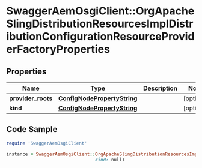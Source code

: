 # SwaggerAemOsgiClient::OrgApacheSlingDistributionResourcesImplDistributionConfigurationResourceProviderFactoryProperties

## Properties

Name | Type | Description | Notes
------------ | ------------- | ------------- | -------------
**provider_roots** | [**ConfigNodePropertyString**](ConfigNodePropertyString.md) |  | [optional] 
**kind** | [**ConfigNodePropertyString**](ConfigNodePropertyString.md) |  | [optional] 

## Code Sample

```ruby
require 'SwaggerAemOsgiClient'

instance = SwaggerAemOsgiClient::OrgApacheSlingDistributionResourcesImplDistributionConfigurationResourceProviderFactoryProperties.new(provider_roots: null,
                                 kind: null)
```



